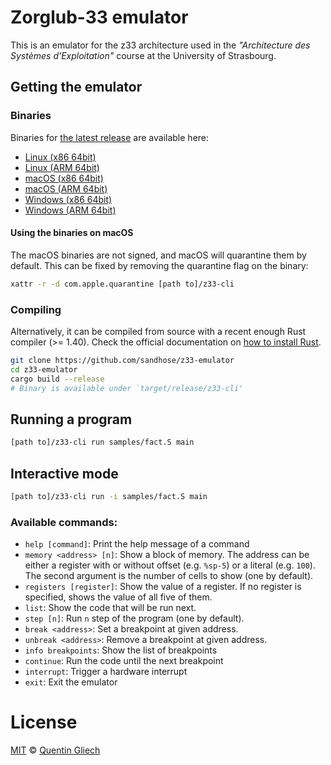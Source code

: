 # Zorglub-33 emulator

This is an emulator for the z33 architecture used in the _"Architecture des Systèmes d'Exploitation"_ course at the University of Strasbourg.

## Getting the emulator

### Binaries

Binaries for [the latest release](https://github.com/sandhose/z33-emulator/releases/latest) are available here:

- [Linux (x86 64bit)](https://github.com/sandhose/z33-emulator/releases/latest/download/z33-cli-x86_64-linux.tar.gz)
- [Linux (ARM 64bit)](https://github.com/sandhose/z33-emulator/releases/latest/download/z33-cli-aarch64-linux.tar.gz)
- [macOS (x86 64bit)](https://github.com/sandhose/z33-emulator/releases/latest/download/z33-cli-x86_64-macos.tar.gz)
- [macOS (ARM 64bit)](https://github.com/sandhose/z33-emulator/releases/latest/download/z33-cli-aarch64-macos.tar.gz)
- [Windows (x86 64bit)](https://github.com/sandhose/z33-emulator/releases/latest/download/z33-cli-x86_64-windows.exe)
- [Windows (ARM 64bit)](https://github.com/sandhose/z33-emulator/releases/latest/download/z33-cli-aarch64-windows.exe)

#### Using the binaries on macOS

The macOS binaries are not signed, and macOS will quarantine them by default.
This can be fixed by removing the quarantine flag on the binary:

```sh
xattr -r -d com.apple.quarantine [path to]/z33-cli
```

### Compiling

Alternatively, it can be compiled from source with a recent enough Rust compiler (>= 1.40).
Check the official documentation on [how to install Rust](https://www.rust-lang.org/tools/install).

```sh
git clone https://github.com/sandhose/z33-emulator
cd z33-emulator
cargo build --release
# Binary is available under `target/release/z33-cli'
```

## Running a program

```sh
[path to]/z33-cli run samples/fact.S main
```

## Interactive mode

```sh
[path to]/z33-cli run -i samples/fact.S main
```

### Available commands:

- `help [command]`: Print the help message of a command
- `memory <address> [n]`: Show a block of memory. The address can be either a register with or without offset (e.g. `%sp-5`) or a literal (e.g. `100`). The second argument is the number of cells to show (one by default).
- `registers [register]`: Show the value of a register. If no register is specified, shows the value of all five of them.
- `list`: Show the code that will be run next.
- `step [n]`: Run `n` step of the program (one by default).
- `break <address>`: Set a breakpoint at given address.
- `unbreak <address>`: Remove a breakpoint at given address.
- `info breakpoints`: Show the list of breakpoints
- `continue`: Run the code until the next breakpoint
- `interrupt`: Trigger a hardware interrupt
- `exit`: Exit the emulator

# License

[MIT](./LICENSE) © [Quentin Gliech](https://sandhose.fr)
